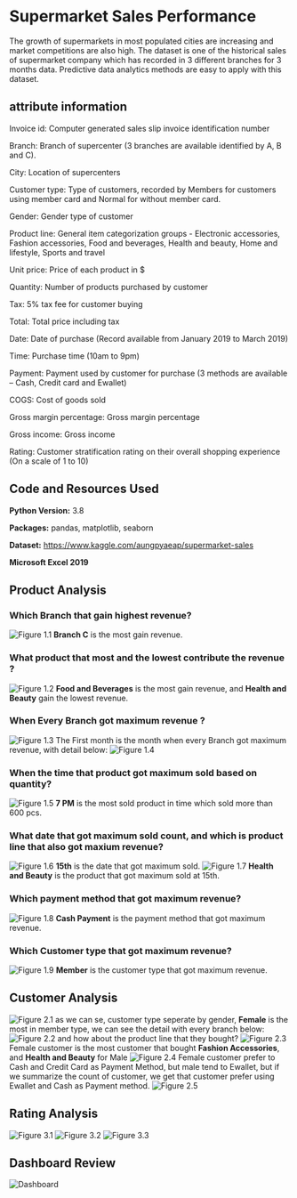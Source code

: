 # Supermarket Sales Performance

The growth of supermarkets in most populated cities are increasing and market competitions are also high. The dataset is one of the historical sales of supermarket company which has recorded in 3 different branches for 3 months data. Predictive data analytics methods are easy to apply with this dataset.

  ## attribute information
  Invoice id: Computer generated sales slip invoice identification number
  
  Branch: Branch of supercenter (3 branches are available identified by A, B and C).
  
  City: Location of supercenters
  
  Customer type: Type of customers, recorded by Members for customers using member card and Normal for without member card.
  
  Gender: Gender type of customer
  
  Product line: General item categorization groups - Electronic accessories, Fashion accessories, Food and beverages, Health and beauty, Home and lifestyle, Sports and travel
  
  Unit price: Price of each product in $
  
  Quantity: Number of products purchased by customer
  
  Tax: 5% tax fee for customer buying
  
  Total: Total price including tax
  
  Date: Date of purchase (Record available from January 2019 to March 2019)
  
  Time: Purchase time (10am to 9pm)
  
  Payment: Payment used by customer for purchase (3 methods are available – Cash, Credit card and Ewallet)
  
  COGS: Cost of goods sold
  
  Gross margin percentage: Gross margin percentage
  
  Gross income: Gross income
  
  Rating: Customer stratification rating on their overall shopping experience (On a scale of 1 to 10)
  
  ## Code and Resources Used 
  **Python Version:** 3.8  
  
  **Packages:** pandas, matplotlib, seaborn 
  
  **Dataset:**  https://www.kaggle.com/aungpyaeap/supermarket-sales
  
  **Microsoft Excel 2019**
  ## Product Analysis
   ### Which Branch that gain highest revenue?
   ![Figure 1.1](https://github.com/boxside/Supermarket-Sales-Performance/blob/main/figure/product3.png)
   **Branch C** is the most gain revenue.
   ### What product that most and the lowest contribute the revenue ?
   ![Figure 1.2](https://github.com/boxside/Supermarket-Sales-Performance/blob/main/figure/product4.png)
   **Food and Beverages** is the most gain revenue, and **Health and Beauty** gain the lowest revenue.
   ### When Every Branch got maximum revenue  ?
   ![Figure 1.3](https://github.com/boxside/Supermarket-Sales-Performance/blob/main/figure/product5.png)
   The First month is the month when every Branch got maximum revenue, with detail below:
   ![Figure 1.4](https://github.com/boxside/Supermarket-Sales-Performance/blob/main/figure/product6.png)
   ### When the time that product got maximum sold based on quantity?
   ![Figure 1.5](https://github.com/boxside/Supermarket-Sales-Performance/blob/main/figure/product7.png)
   **7 PM** is the most sold product in time which sold more than 600 pcs.
   ### What date that got maximum sold count, and which is product line that also got maxium revenue?
   ![Figure 1.6](https://github.com/boxside/Supermarket-Sales-Performance/blob/main/figure/product1.png)
   **15th** is the date that got maximum sold.
   ![Figure 1.7](https://github.com/boxside/Supermarket-Sales-Performance/blob/main/figure/product2.png)
   **Health and Beauty** is the product that got maximum sold at 15th.   
   ### Which payment method that got maximum revenue?
   ![Figure 1.8](https://github.com/boxside/Supermarket-Sales-Performance/blob/main/figure/product9.png)
   **Cash Payment** is the payment method that got maximum revenue.
   ### Which Customer type that got maximum revenue?
   ![Figure 1.9](https://github.com/boxside/Supermarket-Sales-Performance/blob/main/figure/product10.png)
   **Member** is the customer type that got maximum revenue.
  ## Customer Analysis
   ![Figure 2.1](https://github.com/boxside/Supermarket-Sales-Performance/blob/main/figure/customer1.png)
   as we can se, customer type seperate by gender, **Female** is the most in member type, we can see the detail with every branch below:
   ![Figure 2.2](https://github.com/boxside/Supermarket-Sales-Performance/blob/main/figure/customer2.png)
   and how about the product line that they bought?
   ![Figure 2.3](https://github.com/boxside/Supermarket-Sales-Performance/blob/main/figure/customer3.png)
   Female customer is the most customer that bought **Fashion Accessories**, and **Health and Beauty** for Male
   ![Figure 2.4](https://github.com/boxside/Supermarket-Sales-Performance/blob/main/figure/customer5.png)
   Female customer prefer to Cash and Credit Card as Payment Method, but male tend to Ewallet, but if we summarize the count of customer,
   we get that customer prefer using Ewallet and Cash as Payment method.
   ![Figure 2.5](https://github.com/boxside/Supermarket-Sales-Performance/blob/main/figure/customer4.png)
  ## Rating Analysis
  ![Figure 3.1](https://github.com/boxside/Supermarket-Sales-Performance/blob/main/figure/rating1.png)
  ![Figure 3.2](https://github.com/boxside/Supermarket-Sales-Performance/blob/main/figure/rating2.png)
  ![Figure 3.3](https://github.com/boxside/Supermarket-Sales-Performance/blob/main/figure/rating3.png)
  ## Dashboard Review
  ![Dashboard](https://github.com/boxside/Supermarket-Sales-Performance/blob/main/figure/dashboard.png)
  
   
   
   
  
